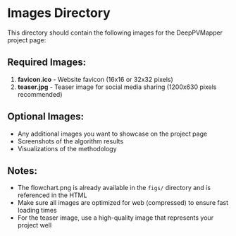 # Images Directory

This directory should contain the following images for the DeepPVMapper project page:

## Required Images:

1. **favicon.ico** - Website favicon (16x16 or 32x32 pixels)
2. **teaser.jpg** - Teaser image for social media sharing (1200x630 pixels recommended)

## Optional Images:

- Any additional images you want to showcase on the project page
- Screenshots of the algorithm results
- Visualizations of the methodology

## Notes:

- The flowchart.png is already available in the `figs/` directory and is referenced in the HTML
- Make sure all images are optimized for web (compressed) to ensure fast loading times
- For the teaser image, use a high-quality image that represents your project well 